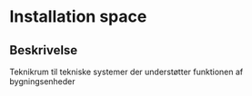 # Installation space

## Beskrivelse

Teknikrum til tekniske systemer der understøtter funktionen af bygningsenheder
